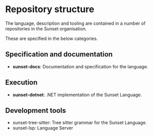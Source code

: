 # Repository structure

The language, description and tooling are contained in a number of repositories in the Sunset organisation.

These are specified in the below categories.

## Specification and documentation

- **sunset-docs**: Documentation and specification for the language.

## Execution

- **sunset-dotnet**: .NET implementation of the Sunset Language.

## Development tools

- sunset-tree-sitter: Tree sitter grammar for the Sunset Language.
- sunset-lsp: Language Server
